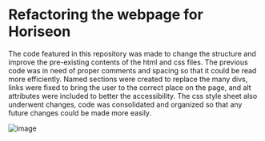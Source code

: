 # Refactoring the webpage for Horiseon

The code featured in this repository was made to change the structure and improve the pre-existing contents of the html and css files. The previous code was in need of proper comments and  spacing so that it could be read more efficiently. Named sections were created to replace the many divs, links were fixed to bring the user to the correct place on the page, and alt attributes were included to better the accessibility. The css style sheet also underwent changes, code was consolidated and organized so that any future changes could be made more easily.

![image](https://user-images.githubusercontent.com/82851886/117559416-e9f98380-b039-11eb-80ed-940bca5f94a4.png)


